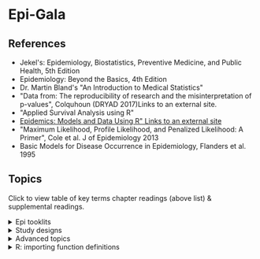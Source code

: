 # Epi-Gala

## References

- Jekel's: Epidemiology, Biostatistics, Preventive Medicine, and Public Health, 5th Edition
- Epidemiology: Beyond the Basics, 4th Edition
- Dr. Martin Bland's "An Introduction to Medical Statistics"
- "Data from: The reproducibility of research and the misinterpretation of p-values", Colquhoun (DRYAD 2017)Links to an external site.
- "Applied Survival Analysis using R" 
- [Epidemics: Models and Data Using R" Links to an external site](https://link.springer.com/content/pdf/10.1007/978-3-031-12056-5.pdf)
- "Maximum Likelihood, Profile Likelihood, and Penalized Likelihood: A Primer", Cole et al. J of Epidemiology 2013 
- Basic Models for Disease Occurrence in Epidemiology, Flanders et al. 1995 
  
## Topics

Click to view table of key terms chapter readings (above list) & supplemental readings.

<details><summary>Epi tooklits</summary>
 
| Topic  | Relevant chapters | Supp. readings | Colab demos |  Key terms / R functions |
| -- |  -- |-- | -- |-- |
| Describing trends & variations in data | Jekel:9 | ["Too many digits"](https://adc.bmj.com/content/100/7/608) | | ```mean()```, ```sd()```, ```median()```, ```IQR()```; ```stem()```; ```hist()```|
||
| Bivariate regression & correlation |  Bland:11; Jekel:11 | | [Bivariate regression vs correlation](https://github.com/lisatwyw/epi-galla/blob/main/1st_bivariate_regression.ipynb) | ```data.frame```; ```t()```; ```matrix()```|
| Sample size; Type I & II errors | Jekel:12  | |
||
| Linear regression | Bland:15 (multiple regression) | | [Simulate funnel plot, LR recapped](https://github.com/lisatwyw/epi-galla/blob/main/LR_recap.ipynb) | |
| GLM | Jekel:13 |
| Logistic regression | Bland:15.10 | [Harris’ primer](https://fmch.bmj.com/content/fmch/9/Suppl_1/e001290.full.pdf) | |<ul><li>QQ</li><li>VIF</li><li>logit</li></ul> |
||
| Frequency measures| Jekel:2; [Szklo:2](http://proxy.lib.sfu.ca/login?url=https://search.ebscohost.com/login.aspx?direct=true&db=nlebk&AN=1229435&site=ehost-live&ebv=EB&ppid=pp_49); Szklo:3 | 
| Probability; PDFs | Jekel:7-8; Bland:6 | | [Distributions](https://github.com/lisatwyw/epi-galla.github.io/blob/main/Distributions.ipynb) |
| Bayesian approach  | Bland:22 | | | P(D;T)∝P(T;D)xP(D) |
| Hypothesis testing | Jekel:10-11; ["Analysis of cross-tabulations" Bland:13](https://canvas.sfu.ca/files/20339652/) | [Chi-square test of independence](https://www.cbsd.org/cms/lib010/PA01916442/Centricity/Domain/1912/10.1%20B%20Chi-Square%20test%20of%20independence.pdf) |  | Confidence interval; standard error; variance | 
||
| Clinical Epi | Jekel:7-8; Bland:20.6 |  
| Survival data analysis w/ CPH| Bland:16.3 (logrank test) | [R package ```survivalmodels```](https://raphaels1.github.io/survivalmodels/index.html) | [CPH](https://github.com/lisatwyw/epi-galla/blob/main/CPH_stanford2.ipynb) |  ```survfit()``` |

</details>

<details><summary>Study designs </summary>
 

| Topic  | Relevant chapters | Supp. readings | Colab demos |  Key terms / R functions |
| -- |  -- |-- | -- |-- |
| Experimental | Bland:2; Jekel:4,12-13 | [Series #11: Data Analysis of Epidemiological Studies](https://www.ncbi.nlm.nih.gov/pmc/articles/PMC2853157/pdf/Dtsch_Arztebl_Int-107-0187.pdf) | |  Review on applications of <ul><li>poisson regression </li><li>logistic regresssion</li><li>relative risk (vs difference), prevalence, cumulative incidence estimate</li><li>effect modifications</li></ul> |
| Observational| Bland:3; [Szklo:1](http://proxy.lib.sfu.ca/login?url=https://search.ebscohost.com/login.aspx?direct=true&db=nlebk&AN=1229435&site=ehost-live&ebv=EB&ppid=pp_3); Jekel:5  | [Series #11](https://www.ncbi.nlm.nih.gov/pmc/articles/PMC2853157/pdf/Dtsch_Arztebl_Int-107-0187.pdf) | | Nested case-control; RCT ```sample()```|
| Cross-over | | [Series #18 Crossover](https://www.ncbi.nlm.nih.gov/pmc/articles/PMC3345345/pdf/Dtsch_Arztebl_Int-109-0276.pdf) | |
| Biases | Jekel:4 | |

</details>

<details><summary>Advanced topics</summary>

 
| Topic  | Relevant chapters | Supp. readings | Colab demos |  Key terms |
| -- |  -- |-- | -- |-- |
| Replication | | [Harris et al. "Reproducibility of 6 Published Studies in Public Health Services and Systems Research"](https://journals.lww.com/jphmp/Abstract/2019/03000/Examining_the_Reproducibility_of_6_Published.6.aspx) |
| Reproducibility | [Szklo:9](http://proxy.lib.sfu.ca/login?url=https://search.ebscohost.com/login.aspx?direct=true&db=nlebk&AN=1229435&site=ehost-live&ebv=EB&ppid=pp_411) | [Coding style guide](https://google.github.io/styleguide/Rguide.html); [Writing functions to prevent errors](https://bookdown.org/medepi/phds/programming-and-r-functions.html#writing-r-functions) | [```for```loop](https://colab.research.google.com/drive/1YFrdQoDtLMLczXt0PHXKwHEFDa8Ee4rV?authuser=1#scrollTo=2_for_loop_quick_dive) |
| Maximum likelihood | Bland:22.7 | | Likelihood; AIC; BIC; ```source()``` |
| Predictive models | | | [LDA/ Bone mineral density](https://github.com/lisatwyw/epi-galla/blob/main/LDA_predictions_BoneMineralDensity.ipynb) | | 

</details>
<details><summary>R: importing function definitions</summary>

### ncvTest

```
source('https://raw.githubusercontent.com/cran/car/master/R/durbinWatsonTest.R');
durbinWatsonTest( fit2 )

source('https://raw.githubusercontent.com/cran/AICcmodavg/master/R/useBIC.R');
message( 'BIC of fit1: ', useBIC( fit1 ) )

source('https://raw.githubusercontent.com/cran/car/master/R/ncvTest.R' ); 
ncvTest( fit2)
```

### ```epi.2by2```
```
source('https://raw.githubusercontent.com/cran/epiR/master/R/epi.2by2.R')
source('https://raw.githubusercontent.com/cran/epiR/master/R/zexact.R')
source('https://raw.githubusercontent.com/cran/epiR/master/R/zincrate.R')
source('https://raw.githubusercontent.com/cran/epiR/master/R/zRRwald.R')
source('https://raw.githubusercontent.com/cran/epiR/master/R/zRRtaylor.R')
source('https://raw.githubusercontent.com/cran/epiR/master/R/zRRscore.R')
source('https://raw.githubusercontent.com/cran/epiR/master/R/zORwald.R')
source('https://raw.githubusercontent.com/cran/epiR/master/R/zORscore.R')
source('https://raw.githubusercontent.com/cran/epiR/master/R/zlimit.R')
source('https://raw.githubusercontent.com/cran/epiR/master/R/zORml.R')
source('https://raw.githubusercontent.com/cran/epiR/master/R/zARwald.R')
source('https://raw.githubusercontent.com/cran/epiR/master/R/zARscore.R')
source('https://raw.githubusercontent.com/cran/epiR/master/R/zz2stat.R')
source('https://raw.githubusercontent.com/cran/epiR/master/R/zlimit.R')
source('https://raw.githubusercontent.com/cran/epiR/master/R/zMHRD.Sato.R')
source('https://raw.githubusercontent.com/cran/epiR/master/R/zMHRD.GR.R')

epi.2by2( c(13,2163,5,3349) )
```


### ```riskratio.wald```
```
if (0 & (!exists('riskratio')) )
{
  install.packages("epitools")
  library( epitools )  
  
} else
{
  source( 'https://raw.githubusercontent.com/cran/epitools/master/R/ormidp.test.R' )
  source( 'https://raw.githubusercontent.com/cran/epitools/master/R/tab2by2.test.R' )
  source('https://raw.githubusercontent.com/cran/epitools/master/R/table.margins.R' )
  source( 'https://raw.githubusercontent.com/cran/epitools/master/R/riskratio.wald.R' )
  source( 'https://raw.githubusercontent.com/cran/epitools/master/R/epitable.R' )

  riskratio.wald( matrix( c(11,23,11,22), 2) )
}

```
</details>
